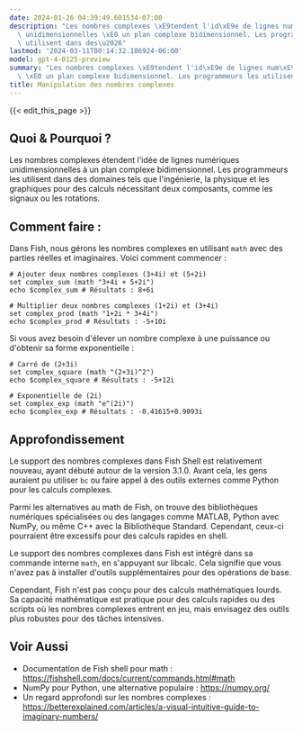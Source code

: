 ```yaml
---
date: 2024-01-26 04:39:49.601534-07:00
description: "Les nombres complexes \xE9tendent l'id\xE9e de lignes num\xE9riques\
  \ unidimensionnelles \xE0 un plan complexe bidimensionnel. Les programmeurs les\
  \ utilisent dans des\u2026"
lastmod: '2024-03-11T00:14:32.186924-06:00'
model: gpt-4-0125-preview
summary: "Les nombres complexes \xE9tendent l'id\xE9e de lignes num\xE9riques unidimensionnelles\
  \ \xE0 un plan complexe bidimensionnel. Les programmeurs les utilisent dans des\u2026"
title: Manipulation des nombres complexes
---
```


{{< edit_this_page >}}

## Quoi & Pourquoi ?
Les nombres complexes étendent l'idée de lignes numériques unidimensionnelles à un plan complexe bidimensionnel. Les programmeurs les utilisent dans des domaines tels que l'ingénierie, la physique et les graphiques pour des calculs nécessitant deux composants, comme les signaux ou les rotations.

## Comment faire :
Dans Fish, nous gérons les nombres complexes en utilisant `math` avec des parties réelles et imaginaires. Voici comment commencer :

```fish
# Ajouter deux nombres complexes (3+4i) et (5+2i)
set complex_sum (math "3+4i + 5+2i")
echo $complex_sum # Résultats : 8+6i

# Multiplier deux nombres complexes (1+2i) et (3+4i)
set complex_prod (math "1+2i * 3+4i")
echo $complex_prod # Résultats : -5+10i
```

Si vous avez besoin d'élever un nombre complexe à une puissance ou d'obtenir sa forme exponentielle :

```fish
# Carré de (2+3i)
set complex_square (math "(2+3i)^2")
echo $complex_square # Résultats : -5+12i

# Exponentielle de (2i)
set complex_exp (math "e^(2i)")
echo $complex_exp # Résultats : -0.41615+0.9093i
```

## Approfondissement
Le support des nombres complexes dans Fish Shell est relativement nouveau, ayant débuté autour de la version 3.1.0. Avant cela, les gens auraient pu utiliser `bc` ou faire appel à des outils externes comme Python pour les calculs complexes.

Parmi les alternatives au math de Fish, on trouve des bibliothèques numériques spécialisées ou des langages comme MATLAB, Python avec NumPy, ou même C++ avec la Bibliothèque Standard. Cependant, ceux-ci pourraient être excessifs pour des calculs rapides en shell.

Le support des nombres complexes dans Fish est intégré dans sa commande interne `math`, en s'appuyant sur libcalc. Cela signifie que vous n'avez pas à installer d'outils supplémentaires pour des opérations de base.

Cependant, Fish n'est pas conçu pour des calculs mathématiques lourds. Sa capacité mathématique est pratique pour des calculs rapides ou des scripts où les nombres complexes entrent en jeu, mais envisagez des outils plus robustes pour des tâches intensives.

## Voir Aussi
- Documentation de Fish shell pour math : https://fishshell.com/docs/current/commands.html#math
- NumPy pour Python, une alternative populaire : https://numpy.org/
- Un regard approfondi sur les nombres complexes : https://betterexplained.com/articles/a-visual-intuitive-guide-to-imaginary-numbers/
